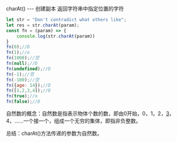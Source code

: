 charAt()  --- 创建副本 返回字符串中指定位置的字符

```js
let str = "Don't contradict what others like";
let res = str.charAt(param);
const fn = (param) => {
    console.log(str.charAt(param))
}
fn(0);//D
fn(1);//o
fn(1000);//空
fn(null);//D
fn(undefined);//D
fn(-1);//空
fn(-100);//空
fn({age: 14});//D
fn([1,2,3,4]);//D
fn(true);//o
fn(false);//D
```

自然数的概念：自然数是指表示物体个数的数，即由0开始，0，1，2，[3](https://baike.baidu.com/item/3/5833)，4，……一个接一个，组成一个无穷的集体，即指非负整数。

总结：charAt()方法传递的参数为自然数。